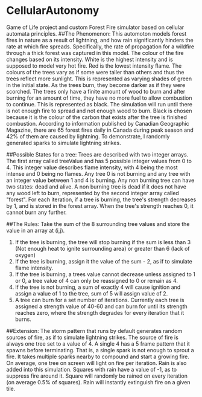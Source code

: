 # CellularAutonomy
Game of Life project and custom Forest Fire simulator based on cellular automata principles.
##The Phenomenon:
This automoton models forest fires in nature as a result of lightning, and how rain significantly hinders the rate at which fire spreads. Specifically, the rate of propagation for a wildfire through a thick forest was captured in this model. The colour of the fire changes based on its intensity. White is the highest intensity and is supposed to model very hot fire. Red is the lowest intensity flame. The colours of the trees vary as if some were taller than others and thus the trees reflect more sunlight. This is represented as varying shades of green in the initial state. As the trees burn, they become darker as if they were scorched. The trees only have a finite amount of wood to burn and after burning for an amount of time, they have no more fuel to allow combustion to continue. This is represented as black. The simulation will run until there is not enough fire to spread and not enough wood to burn. Black is chosen because it is the colour  of the carbon that exists after the tree is finished combustion. According to information published by Canadian Geographic Magazine, there are 65 forest fires daily in Canada during peak season and 42% of them are caused by lightning. To demonstrate, I randomly generated sparks to simulate lightning strikes.

##Possible States for a tree:
Trees are described with two integer arrays. The first array called treeValue and has 5 possible integer values from 0 to 4. This integer value describes flame intensity, with 4 being the most intense and 0 being no flames. Any tree 0 is not burning and any tree with an integer value between 1 and 4 is burning. Any non burning tree can have two states: dead and alive. A non burning tree is dead if it does not have any wood left to burn, represented by the second integer array called "forest". For each iteration, if a tree is burning, the tree's strength decreases by 1, and is stored in the forest array. When the tree's strength reaches 0, it cannot burn any further. 

##The Rules:
Take the sum of the 8 surrounding tree values and store the value in an array at (i,j).
1. If the tree is burning, the tree will stop burning if the sum is less than 3 (Not enough heat to ignite surrounding area) or greater than 6 (lack of oxygen)
2. If the tree is burning, assign it the value of the sum - 2, as if to simulate flame intensity.
3. If the tree is burning, a trees value cannot decrease unless assigned to 1 or 0, a tree value of 4 can only be reassigned to 0 or remain as 4.
4. If the tree is not burning, a sum of exactly 4 will cause ignition and assign a value of 1 to the tree, sum of 5 will assign value of 2.
5. A tree can burn for a set number of iterations. Currently each tree is assigned a strength value of 40-60 and can burn for until its strength reaches zero, where the strength degrades for every iteration that it burns.

##Extension:
The storm pattern that runs by default generates random sources of fire, as if to simulate lightning strikes. The source of fire is always one tree set to a value of 4. A single 4 has a 5 frame pattern that it spawns before terminating. That is, a single spark is not enough to sprout a fire. It takes multiple sparks nearby to compound and start a growing fire. On average, one tree on screen will light on fire per iteration. Rain is also added into this simulation. Squares with rain have a value of -1, as to suppress fire around it. Square will randomly be rained on every iteration (on average 0.5% of squares). Rain will instantly extinguish fire on a given tile.
